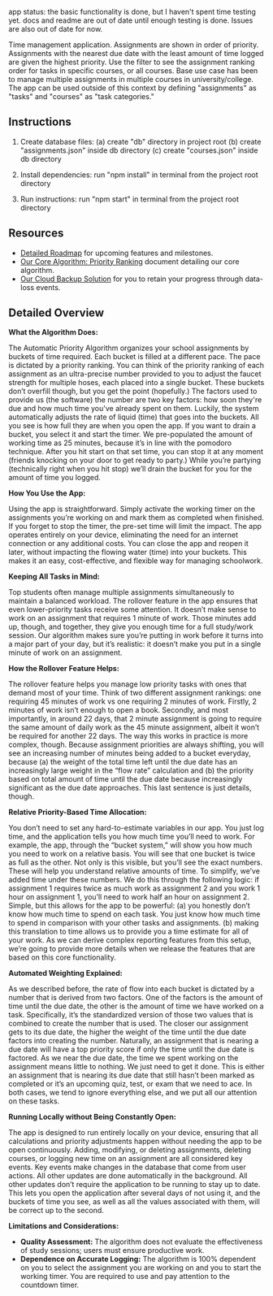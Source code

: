app status: the basic functionality is done, but I haven't spent time testing yet. docs and readme are out of date until enough testing is done. Issues are also out of date for now.

Time management application. Assignments are shown in order of priority. Assignments with the nearest due date with the least amount of time logged are given the highest priority. Use the filter to see the assignment ranking order for tasks in specific courses, or all courses. Base use case has been to manage multiple assignments in multiple courses in university/college. The app can be used outside of this context by defining "assignments" as "tasks" and "courses" as "task categories."

## Instructions

1. Create database files: (a) create "db" directory in project root (b) create "assignments.json" inside db directory (c) create "courses.json" inside db directory

2. Install dependencies: run "npm install" in terminal from the project root directory

3. Run instructions: run "npm start" in terminal from the project root directory

## Resources

- [Detailed Roadmap](ROADMAP.md) for upcoming features and milestones.
- [Our Core Algorithm: Priority Ranking](https://github.com/dontbothercaffeinated/time_management/wiki/Our-Core-Algorithm:-Priority-Ranking) document detailing our core algorithm.
- [Our Cloud Backup Solution](https://github.com/dontbothercaffeinated/time_management/wiki/Cloud-Backup) for you to retain your progress through data-loss events.

## Detailed Overview

**What the Algorithm Does:**

The Automatic Priority Algorithm organizes your school assignments by buckets of time required. Each bucket is filled at a different pace. The pace is dictated by a priority ranking. You can think of the priority ranking of each assignment as an ultra-precise number provided to you to adjust the faucet strength for multiple hoses, each placed into a single bucket. These buckets don’t overfill though, but you get the point (hopefully.) The factors used to provide us (the software) the number are two key factors: how soon they're due and how much time you've already spent on them. Luckily, the system automatically adjusts the rate of liquid (time) that goes into the buckets. All you see is how full they are when you open the app. If you want to drain a bucket, you select it and start the timer. We pre-populated the amount of working time as 25 minutes, because it’s in line with the pomodoro technique. After you hit start on that set time, you can stop it at any moment (friends knocking on your door to get ready to party.) While you’re partying (technically right when you hit stop) we’ll drain the bucket for you for the amount of time you logged.

**How You Use the App:**

Using the app is straightforward. Simply activate the working timer on the assignments you’re working on and mark them as completed when finished. If you forget to stop the timer, the pre-set time will limit the impact. The app operates entirely on your device, eliminating the need for an internet connection or any additional costs. You can close the app and reopen it later, without impacting the flowing water (time) into your buckets. This makes it an easy, cost-effective, and flexible way for managing schoolwork.

**Keeping All Tasks in Mind:**

Top students often manage multiple assignments simultaneously to maintain a balanced workload. The rollover feature in the app ensures that even lower-priority tasks receive some attention. It doesn’t make sense to work on an assignment that requires 1 minute of work. Those minutes add up, though, and together, they give you enough time for a full study/work session. Our algorithm makes sure you’re putting in work before it turns into a major part of your day, but it’s realistic: it doesn’t make you put in a single minute of work on an assignment.

**How the Rollover Feature Helps:**

The rollover feature helps you manage low priority tasks with ones that demand most of your time. Think of two different assignment rankings: one requiring 45 minutes of work vs one requiring 2 minutes of work. Firstly, 2 minutes of work isn’t enough to open a book. Secondly, and most importantly, in around 22 days, that 2 minute assignment is going to require the same amount of daily work as the 45 minute assignment, albeit it won’t be required for another 22 days. The way this works in practice is more complex, though. Because assignment priorities are always shifting, you will see an increasing number of minutes being added to a bucket everyday, because (a) the weight of the total time left until the due date has an increasingly large weight in the “flow rate” calculation and (b) the priority based on total amount of time until the due date because increasingly significant as the due date approaches. This last sentence is just details, though.

**Relative Priority-Based Time Allocation:**

You don’t need to set any hard-to-estimate variables in our app. You just log time, and the application tells you how much time you’ll need to work. For example, the app, through the “bucket system,” will show you how much you need to work on a relative basis. You will see that one bucket is twice as full as the other. Not only is this visible, but you’ll see the exact numbers. These will help you understand relative amounts of time. To simplify, we’ve added time under these numbers. We do this through the following logic: if assignment 1 requires twice as much work as assignment 2 and you work 1 hour on assignment 1, you’ll need to work half an hour on assignment 2. Simple, but this allows for the app to be powerful: (a) you honestly don’t know how much time to spend on each task. You just know how much time to spend in comparison with your other tasks and assignments. (b) making this translation to time allows us to provide you a time estimate for all of your work. As we can derive complex reporting features from this setup, we’re going to provide more details when we release the features that are based on this core functionality.

**Automated Weighting Explained:**

As we described before, the rate of flow into each bucket is dictated by a number that is derived from two factors. One of the factors is the amount of time until the due date, the other is the amount of time we have worked on a task. Specifically, it’s the standardized version of those two values that is combined to create the number that is used. The closer our assignment gets to its due date, the higher the weight of the time until the due date factors into creating the number. Naturally, an assignment that is nearing a due date will have a top priority score if only the time until the due date is factored. As we near the due date, the time we spent working on the assignment means little to nothing. We just need to get it done. This is either an assignment that is nearing its due date that still hasn’t been marked as completed or it’s an upcoming quiz, test, or exam that we need to ace. In both cases, we tend to ignore everything else, and we put all our attention on these tasks. 

**Running Locally without Being Constantly Open:**

The app is designed to run entirely locally on your device, ensuring that all calculations and priority adjustments happen without needing the app to be open continuously. Adding, modifying, or deleting assignments, deleting courses, or logging new time on an assignment are all considered key events. Key events make changes in the database that come from user actions. All other updates are done automatically in the background. All other updates don’t require the application to be running to stay up to date. This lets you open the application after several days of not using it, and the buckets of time you see, as well as all the values associated with them, will be correct up to the second. 

**Limitations and Considerations:**

  - **Quality Assessment:** The algorithm does not evaluate the effectiveness of study sessions; users must ensure productive work.
  - **Dependence on Accurate Logging:** The algorithm is 100% dependent on you to select the assignment you are working on and you to start the working timer. You are required to use and pay attention to the countdown timer. 

